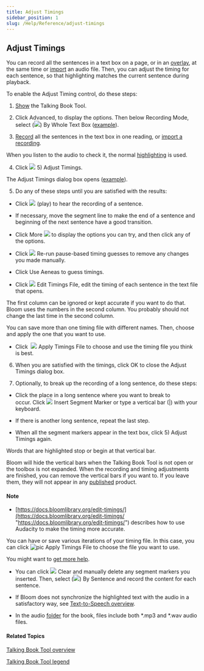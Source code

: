 ```yaml
---
title: Adjust Timings
sidebar_position: 1
slug: /Help/Reference/adjust-timings
---
```


## Adjust Timings

You can record all the sentences in a text box on a page, or in an [overlay](../Overlay_Tool/Overlay_Tool_overview.md), at the same time or [import](Import_Recording.md) an audio file. Then, you can adjust the timing for each sentence, so that highlighting matches the current sentence during playback.

To enable the Adjust Timing control, do these steps:

1.  [Show](Show_the_Talking_Book_Tool.md) the Talking Book Tool.
    
2.  Click Advanced, to display the options. Then below Recording Mode, select (![](/ref-docs-assets/images/Tasks/Edit_tasks/Record_Audio/SelectedAdvancedOption.png)) By Whole Text Box ([example](Talking_Book_Tool_Example.md)).
    
3.  [Record](Using_the_Talking_Book_Tool.md) all the sentences in the text box in one reading, or [import a recording](Import_Recording.md).
    

When you listen to the audio to check it, the normal [highlighting](Talking_Book_Tool_legend.md) is used.

4.  Click ![](/ref-docs-assets/images/Tasks/Edit_tasks/Record_Audio/AdjustTiming_button.png) 5) Adjust Timings.
    

The Adjust Timings dialog box opens ([example](../../../User_Interface/Dialog_boxes/Adjust_Timings_dialog_box.md)).

5.  Do any of these steps until you are satisfied with the results:
    

-   Click ![](/ref-docs-assets/images/Tasks/Edit_tasks/Record_Audio/AdjustTiming_Play_Button.png) (play) to hear the recording of a sentence.
    
-   If necessary, move the segment line to make the end of a sentence and beginning of the next sentence have a good transition.
    
-   Click More ![](/ref-docs-assets/images/Tasks/Edit_tasks/Record_Audio/AdjustTiming_More_Button.png) to display the options you can try, and then click any of the options.
    
-   Click ![](/ref-docs-assets/images/Tasks/Edit_tasks/Record_Audio/AdjustTiming_ReRun.png) Re-run pause-based timing guesses to remove any changes you made manually.
    
-   Click Use Aeneas to guess timings. 
    
-   Click ![](/ref-docs-assets/images/Tasks/Edit_tasks/Record_Audio/AdjustTiming_Edit%20Pencil.png) Edit Timings File, edit the timing of each sentence in the text file that opens.
    

The first column can be ignored or kept accurate if you want to do that. Bloom uses the numbers in the second column. You probably should not change the last time in the second column.

You can save more than one timing file with different names. Then, choose and apply the one that you want to use.

-   Click  ![](/ref-docs-assets/images/Tasks/Edit_tasks/Record_Audio/AdjustTiming_Apply.png) Apply Timings File to choose and use the timing file you think is best.
    

6.  When you are satisfied with the timings, click OK to close the Adjust Timings dialog box.
    
7.  Optionally, to break up the recording of a long sentence, do these steps:
    

-   Click the place in a long sentence where you want to break to occur. Click ![](/ref-docs-assets/images/Tasks/Edit_tasks/Record_Audio/InsertSegmentMarker.png) Insert Segment Marker or type a vertical bar (|) with your keyboard.
    
-   If there is another long sentence, repeat the last step.
    
-   When all the segment markers appear in the text box, click 5) Adjust Timings again.
    

Words that are highlighted stop or begin at that vertical bar. 

Bloom will hide the vertical bars when the Talking Book Tool is not open or the toolbox is not expanded. When the recording and timing adjustments are finished, you can remove the vertical bars if you want to. If you leave them, they will not appear in any [published](../../Publish_tasks/Publish_tasks_overview.md) product.

#### Note

-   [https://docs.bloomlibrary.org/edit-timings/](https://docs.bloomlibrary.org/edit-timings/ "https://docs.bloomlibrary.org/edit-timings/") describes how to use Audacity to make the timing more accurate.
    

You can have or save various iterations of your timing file. In this case, you can click ![pic](/ref-docs-assets/images/Tasks/Edit_tasks/Record_Audio/AdjustTiming_Apply.png) Apply Timings File to choose the file you want to use.

You might want to [get more help](../../../Overview/Get_More_Help.md).

-   You can click ![](/ref-docs-assets/images/Tasks/Edit_tasks/Record_Audio/ClearButton.png) Clear and manually delete any segment markers you inserted. Then, select (![](/ref-docs-assets/images/Tasks/Edit_tasks/Record_Audio/SelectedAdvancedOption.png)) By Sentence and record the content for each sentence.
    

-   If Bloom does not synchronize the highlighted text with the audio in a satisfactory way, see [Text-to-Speech overview](../../Advanced_tasks/Text_to_Speech_overview.md).
    
-   In the audio [folder](../../../User_Interface/Tabs/Collections_tab_commands.md) for the book, files include both \*.mp3 and \*.wav audio files.
    

#### Related Topics

[Talking Book Tool overview](Talking_Book_Tool_overview.md)

[Talking Book Tool legend](Talking_Book_Tool_legend.md)